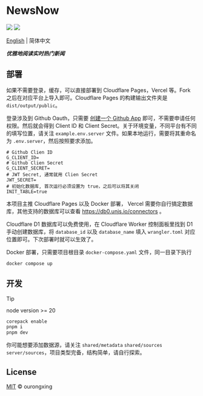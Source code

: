 # NewsNow

![](screenshots/preview.light.png#gh-light-mode-only)
![](screenshots/preview.dark.png#gh-dark-mode-only)

[English](./README.md) | 简体中文

***优雅地阅读实时热门新闻***

## 部署

如果不需要登录，缓存，可以直接部署到 Cloudflare Pages，Vercel 等。Fork 之后在对应平台上导入即可。Cloudflare Pages 的构建输出文件夹是 `dist/output/public`。

登录涉及到 Github Oauth，只需要 [创建一个 Github App](https://github.com/settings/applications/new) 即可，不需要申请任何权限。然后就会得到 Client ID 和 Client Secret。关于环境变量，不同平台有不同的填写位置，请关注 `example.env.server` 文件。如果本地运行，需要将其重命名为 `.env.server`，然后按照要求添加。

```env
# Github Clien ID
G_CLIENT_ID=
# Github Clien Secret
G_CLIENT_SECRET=
# JWT Secret, 通常就用 Clien Secret
JWT_SECRET=
# 初始化数据库, 首次运行必须设置为 true，之后可以将其关闭
INIT_TABLE=true
```

本项目主推 Cloudflare Pages 以及 Docker 部署， Vercel 需要你自行搞定数据库，其他支持的数据库可以查看 https://db0.unjs.io/connectors 。

Cloudflare D1 数据库可以免费使用，在 Cloudflare Worker 控制面板里找到 D1 手动创建数据库，将 `database_id` 以及 `database_name` 填入 `wrangler.toml` 对应位置即可。下次部署时就可以生效了。

Docker 部署，只需要项目根目录 `docker-compose.yaml` 文件，同一目录下执行
```
docker compose up
```

## 开发
> [!TIP]
> node version >= 20

```bash
corepack enable
pnpm i
pnpm dev
```

你可能想要添加数据源，请关注 `shared/metadata` `shared/sources` `server/sources`，项目类型完备，结构简单，请自行探索。

## License

[MIT](./LICENSE) © ourongxing
